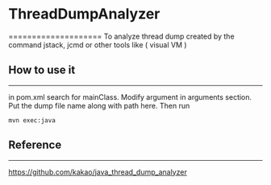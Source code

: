 # ThreadDumpAnalyzer
====================
To analyze thread dump created by the command jstack, jcmd or other tools like ( visual VM )

## How to use it
----------------
in pom.xml search for mainClass. Modify argument in arguments section. Put the dump file name along with path here.
Then run 
```
mvn exec:java
```
## Reference
------------
https://github.com/kakao/java_thread_dump_analyzer
